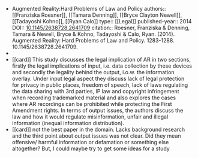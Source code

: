 - Augmented Reality:Hard Problems of Law and Policy
  authors::  [[Franziska Roesner]], [[Tamara Denning]], [[Bryce Clayton Newell]], [[Tadayoshi Kohno]], [[Ryan Calo]]
  type:: [[Legal]] 
  published-year:: 2014
  DOI:: [10.1145/2638728.2641709](http://dx.doi.org/10.1145/2638728.2641709) 
  citation:: Roesner, Franziska & Denning, Tamara & Newell, Bryce & Kohno, Tadayoshi & Calo, Ryan. (2014). Augmented Reality: Hard Problems of Law and Policy. 1283-1288. 10.1145/2638728.2641709.
-
- [[card]] This study discusses the legal implication of AR in two sections, firstly the legal implications of input, i.e. data collection by these devices and secondly the legality behind the output, i.o.w. the information overlay.
  Under input legal aspect they discuss lack of legal protection for privacy in public places, freedom of speech, lack of laws regulating the data sharing with 3rd parties, IP law and copyright infringement when recording trademarked material and also explores the cases where AR recordings can be prohibited while protecting the First Amendment rights.
  In terms of output issues, the authors discuss the law and how it would regulate misinformation, unfair and illegal information (inequal information distribution).
- [[card]] not the best paper in the domain. Lacks background research and the third point about output issues was not clear. Did they mean offensive/ harmful information or defamation or something else altogether?
  But, I could maybe try to get some ideas for a study